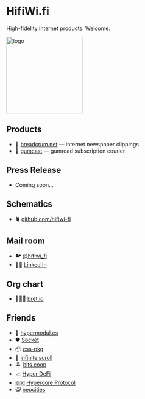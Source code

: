 # HifiWi.fi

High-fidelity internet products. Welcome.

<img height='200' width='200' src='./media/logo.jpeg' alt='logo'>

## Products

- 🥖 [breadcrum.net](https://breadcrum.net) — internet newspaper clippings
- 📡 [gumcast](https://gumcast.com) — gumroad subscription courier 

## Press Release

- Coming soon...

## Schematics

- 🐈 [github.com/hifiwi-fi](https://github.com/hifiwi-fi/)

## Mail room

- 🐦 [@hifiwi_fi](https://twitter.com/hifiwi_fi)
- 👨‍💼 [Linked In](https://www.linkedin.com/company/hifiwi-fi/)

## Org chart

- 🤦🏼‍♂️ [bret.io](https://bret.io)

## Friends

- 👬 [hypermodul.es](https://hypermodul.es)
- 🛡 [Socket](https://socket.dev)
- 📦 [css-pkg](https://css-pkg.github.io)
- 📱 [infinite scroll](https://www.infinitescroll.org)
- 🏝 [bits.coop](https://bits.coop)
- 📈 [Hyper DeFi](https://discord.gg/SAhprXfY)
- 🇩🇰 [Hypercore Protocol](https://hypercore-protocol.org)
- 😸 [neocities](https://neocities.org/site/hifiwifi)
